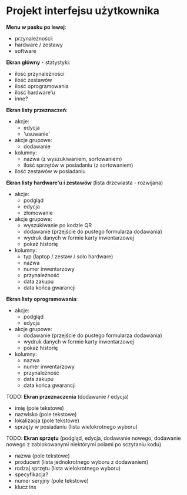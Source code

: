 # Projekt interfejsu użytkownika

**Menu w pasku po lewej**:
- przynależności:
- hardware / zestawy
- software

**Ekran główny** - statystyki:
- ilość przynależności
- ilość zestawów
- ilość oprogramowania
- ilość hardware'u
- inne?

**Ekran listy przeznaczeń**:
- akcje:
  - edycja
  - 'usuwanie'
- akcje grupowe:
  - dodawanie
- kolumny:
  - nazwa (z wyszukiwaniem, sortowaniem)
  - ilość sprzętów w posiadaniu (z sortowaniem)
- ilość zestawów w posiadaniu

**Ekran listy hardware'u i zestawów** (lista drzewiasta - rozwijana)
- akcje:
  - podgląd
  - edycja
  - złomowanie
- akcje grupowe:
  - wyszukiwanie po kodzie QR
  - dodawanie (przejście do pustego formularza dodawania)
  - wydruk danych w formie karty inwentarzowej
  - pokaż historię
- kolumny:
  - typ (laptop / zestaw / solo hardware)
  - nazwa
  - numer inwentarzowy
  - przynależność
  - data zakupu
  - data końca gwarancji

**Ekran listy oprogramowania**:
- akcje:
  - podgląd
  - edycja
- akcje grupowe:
  - dodawanie (przejście do pustego formularza dodawania)
  - wydruk danych w formie karty inwentarzowej
  - pokaż historię
- kolumny:
  - nazwa
  - numer inwentarzowy
  - przynależność
  - data zakupu
  - data końca gwarancji

TODO: **Ekran przeznaczenia** (dodawanie / edycja)
  - imię (pole tekstowe)
  - nazwisko (pole tekstowe)
  - lokalizacja (pole tekstowe)
  - sprzęty w posiadaniu (lista wielokrotnego wyboru)

TODO: **Ekran sprzętu** (podgląd, edycja, dodawanie nowego, dodawanie nowego z zablokowanymi niektórymi polami po sczytaniu kodu)
  - nazwa (pole tekstowe)
  - producent (lista jednokrotnego wyboru z dodawaniem)
  - rodzaj sprzętu (lista wielokrotnego wyboru)
  - specyfikacja?
  - numer seryjny (pole tekstowe)
  - klucz ins

